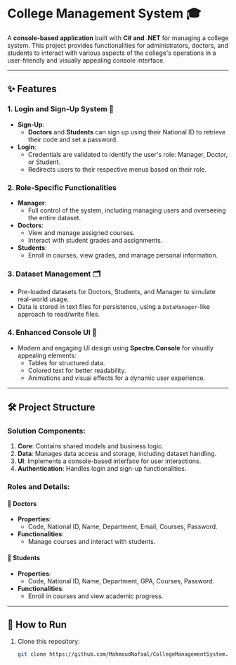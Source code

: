 # College Management System 🎓

A **console-based application** built with **C# and .NET** for managing a college system. This project provides functionalities for administrators, doctors, and students to interact with various aspects of the college's operations in a user-friendly and visually appealing console interface.

---

## ✨ Features

### 1. **Login and Sign-Up System** 🔐
- **Sign-Up**:
  - **Doctors** and **Students** can sign up using their National ID to retrieve their code and set a password.
- **Login**:
  - Credentials are validated to identify the user's role: Manager, Doctor, or Student.
  - Redirects users to their respective menus based on their role.

### 2. **Role-Specific Functionalities**
- **Manager**:
  - Full control of the system, including managing users and overseeing the entire dataset.
- **Doctors**:
  - View and manage assigned courses.
  - Interact with student grades and assignments.
- **Students**:
  - Enroll in courses, view grades, and manage personal information.

### 3. **Dataset Management** 🗂
- Pre-loaded datasets for Doctors, Students, and Manager to simulate real-world usage.
- Data is stored in text files for persistence, using a `DataManager`-like approach to read/write files.

### 4. **Enhanced Console UI** 🎨
- Modern and engaging UI design using **Spectre.Console** for visually appealing elements:
  - Tables for structured data.
  - Colored text for better readability.
  - Animations and visual effects for a dynamic user experience.

---

## 🛠 Project Structure

### Solution Components:
1. **Core**: Contains shared models and business logic.
2. **Data**: Manages data access and storage, including dataset handling.
3. **UI**: Implements a console-based interface for user interactions.
4. **Authentication**: Handles login and sign-up functionalities.

### Roles and Details:

#### 📌 **Doctors**
- **Properties**:
  - Code, National ID, Name, Department, Email, Courses, Password.
- **Functionalities**:
  - Manage courses and interact with students.

#### 📌 **Students**
- **Properties**:
  - Code, National ID, Name, Department, GPA, Courses, Password.
- **Functionalities**:
  - Enroll in courses and view academic progress.

---

## 🚀 How to Run

1. Clone this repository:
   ```bash
   git clone https://github.com/MahmoudNofaal/CollegeManagementSystem.git
